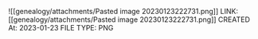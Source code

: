 ![[genealogy/attachments/Pasted image 20230123222731.png]]
LINK: [[genealogy/attachments/Pasted image 20230123222731.png]]
CREATED At: 2023-01-23
FILE TYPE: PNG
